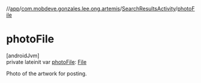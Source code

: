 //[app](../../../index.md)/[com.mobdeve.gonzales.lee.ong.artemis](../index.md)/[SearchResultsActivity](index.md)/[photoFile](photo-file.md)

# photoFile

[androidJvm]\
private lateinit var [photoFile](photo-file.md): [File](https://developer.android.com/reference/kotlin/java/io/File.html)

Photo of the artwork for posting.
